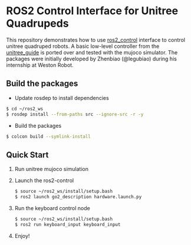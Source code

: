 # ROS2 Control Interface for Unitree Quadrupeds

This repository demonstrates how to use [ros2_control](https://control.ros.org/rolling/index.html) interface to control
unitree quadruped robots. A basic low-level controller from
the [unitree_guide](https://github.com/unitreerobotics/unitree_guide) is ported over and tested with the mujoco
simulator. The packages were initially developed by Zhenbiao (@legubiao) during his internship at Weston Robot.

## Build the packages

* Update rosdep to install dependencies

```bash
$ cd ~/ros2_ws
$ rosdep install --from-paths src --ignore-src -r -y
```

* Build the packages

```bash
$ colcon build --symlink-install
```

## Quick Start

1. Run unitree mujoco simulation
2. Launch the ros2-control
    ```bash
    $ source ~/ros2_ws/install/setup.bash
    $ ros2 launch go2_description hardware.launch.py
    ```
3. Run the keyboard control node

    ```bash
    $ source ~/ros2_ws/install/setup.bash
    $ ros2 run keyboard_input keyboard_input
    ```
4. Enjoy!